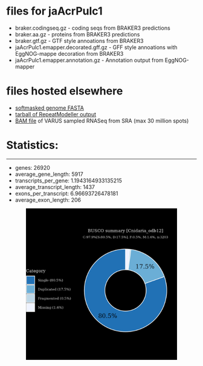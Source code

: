 # files for jaAcrPulc1

* braker.codingseq.gz - coding seqs from BRAKER3 predictions
* braker.aa.gz - proteins from BRAKER3 predictions
* braker.gtf.gz - GTF style annoations from BRAKER3
* jaAcrPulc1.emapper.decorated.gff.gz - GFF style annoations with EggNOG-mappe decoration from BRAKER3
* jaAcrPulc1.emapper.annotation.gz - Annotation output from EggNOG-mapper

# files hosted elsewhere
* [softmasked genome FASTA](https://asg_hubs.cog.sanger.ac.uk/jaAcrPulc1/jaAcrPulc1.fa.masked)
* [tarball of RepeatModeller output](https://asg_hubs.cog.sanger.ac.uk/jaAcrPulc1/jaAcrPulc1.tar.xz)
* [BAM file](https://asg_hubs.cog.sanger.ac.uk/jaAcrPulc1/VARUS_modified.bam) of VARUS sampled RNASeq from SRA (max 30 million spots)

# Statistics:

---
 * genes: 26920
 * average_gene_length: 5917
 * transcripts_per_gene: 1.1943164933135215
 * average_transcript_length: 1437
 * exons_per_transcript: 6.96693726478181
 * average_exon_length: 206


<div style="text-align: center;">
  <img src="jaAcrPulc1_busco.jpeg" alt="Plot of BUSCO results" width="400"/>
</div>

